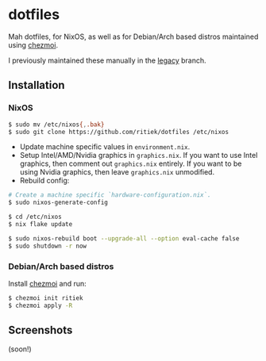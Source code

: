 # dotfiles

Mah dotfiles, for NixOS, as well as for Debian/Arch based distros maintained using
[chezmoi](https://www.chezmoi.io/).

I previously maintained these manually in the [legacy](https://github.com/ritiek/dotfiles/tree/legacy) branch.

## Installation

### NixOS

```sh
$ sudo mv /etc/nixos{,.bak}
$ sudo git clone https://github.com/ritiek/dotfiles /etc/nixos
```

- Update machine specific values in `environment.nix`.
- Setup Intel/AMD/Nvidia graphics in `graphics.nix`. If you want to use Intel graphics, then comment out
  `graphics.nix` entirely. If you want to be using Nvidia graphics, then leave `graphics.nix` unmodified.
- Rebuild config:
```sh
# Create a machine specific `hardware-configuration.nix`.
$ sudo nixos-generate-config

$ cd /etc/nixos
$ nix flake update

$ sudo nixos-rebuild boot --upgrade-all --option eval-cache false
$ sudo shutdown -r now
```

### Debian/Arch based distros

Install [chezmoi](https://www.chezmoi.io/install/) and run:
```sh
$ chezmoi init ritiek
$ chezmoi apply -R
```

## Screenshots

(soon!)
